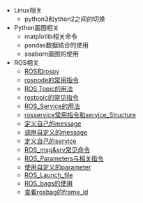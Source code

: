 + Linux相关
  + python3和ython2之间的切换
+ Python画图相关
  + matplotlib相关命令
  + pandas数据结合的使用
  + seaborn画图的使用
+ ROS相关
  + [ROS和rospy](ROS相关/1_ROS和rospy.md)
  + [rosnode的常用指令](ROS相关/2_rosnode的常用指令.md)
  + [ROS Topic的用法](ROS相关/3_ROS%20Topic的用法.md)
  + [rostopic的常见指令](ROS相关/4_rostopic的常见指令和ros_graph.md)
  + [ROS_Service的用法](ROS相关/5_ROS_Service的用法.md)
  + [rosservice常用指令和service_Structure](ROS相关/6_rosservice常用指令和Service_Structure.md)
  + [定义自己的message](ROS相关/7_定义自己的message.md)
  + [调用自定义的message](ROS相关/8_调用自定义的message.md)
  + [定义自己的service](ROS相关/9_定义自己的service.md)
  + [ROS_msg&srv常见命令](ROS相关/10_ROS_msg&srv常见命令.md)
  + [ROS_Parameters与相关指令](ROS相关/11_ROS_Parameters与相关指令.md)
  + [使用自定义的parameter](ROS相关/12_使用自定义的parameter.md)
  + [ROS_Launch_file](ROS相关/13_ROS_Launch_file.md)
  + [ROS_bags的使用](ROS相关/14_ROS_bags的使用.md)
  + [查看rosbag的frame_id](ROS相关/15_查看rosbag的frame_id.md)